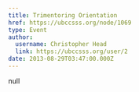 ```yaml
---
title: Trimentoring Orientation 
href: https://ubccsss.org/node/1069
type: Event
author:
  username: Christopher Head
  link: https://ubccsss.org/user/2
date: 2013-08-29T03:47:00.000Z
---
```


null